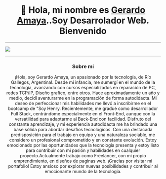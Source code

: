 <div align="center"> <h1 color="green">👋 Hola, mi nombre es <a  href="https://gerardoamaya.site/"  target="_blank">Gerardo Amaya</a>..Soy Desarrolador Web. Bienvenido</h1></div>
<hr/>
<img src="https://res.cloudinary.com/ds6lr1r9k/image/upload/v1710722644/PRODUCTOS%20VARIOS/bpbgdms4bklu0fdfbh2w.gif"/>
<hr/>

<div align="center"> <h3 color="blue">Sobre mi</h3>
<p>¡Hola, soy Gerardo Amaya, un apasionado por la tecnología, de Río Gallegos, Argentina!. Desde mi infancia, me sumergí en el mundo de la tecnología, avanzando con cursos especializados en reparación de PC, redes TCP/IP, Diseño grafico, entre otros. Hace aproximadamente un año y medio, decidí aventurarme en la programación de forma autodidacta. Mi deseo de perfeccionar mis habilidades me llevó a inscribirme en el bootcamp de "Soy Henry. Recientemente, me gradué como desarrollador Full Stack, centrándome especialmente en el Front-End, aunque con la versatilidad para adaptarme al Back-End con facilidad. Disfruto del constante aprendizaje, y mi experiencia autodidacta me ha brindado una base sólida para abordar desafíos tecnológicos. Con una destacada predisposición para el trabajo en equipo y una naturaleza sociable, me considero un profesional comprometido y en constante evolución. Estoy emocionado por las oportunidades que la tecnología presenta y estoy listo para contribuir con mi pasión y habilidades en cualquier proyecto.Actualmente trabajo como Freelancer, con mi propio emprendimiento, en diseños de paginas web. ¡Gracias por visitar mi portafolio! Estoy ansioso por explorar nuevas posibilidades y contribuir al emocionante mundo de la tecnología.</p>
  
</div>
